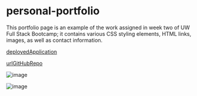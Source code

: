 # personal-portfolio

   This portfolio page is an example of the work assigned in week two of UW Full Stack Bootcamp; it contains various CSS styling elements, HTML links, images, as well as contact information.

   [deployedApplication](https://andyan7.github.io/Personal-Portfolio)

   [urlGitHubRepo](https://github.com/AndyAn7/personal-portfolio.git)

   ![image](https://github.com/AndyAn7/homeWork2/blob/main/screenShot/ss1.png?raw=true)

   ![image](https://github.com/AndyAn7/homeWork2/blob/main/screenShot/ss2.png?raw=true)
